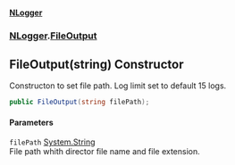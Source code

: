 #### [NLogger](./index.md 'index')
### [NLogger](./NLogger.md 'NLogger').[FileOutput](./NLogger-FileOutput.md 'NLogger.FileOutput')
## FileOutput(string) Constructor
Constructon to set file path. Log limit set to default 15 logs.  
```csharp
public FileOutput(string filePath);
```
#### Parameters
<a name='NLogger-FileOutput-FileOutput(string)-filePath'></a>
`filePath` [System.String](https://docs.microsoft.com/en-us/dotnet/api/System.String 'System.String')  
File path whith director file name and file extension.  
  
